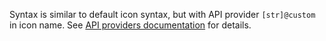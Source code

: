 Syntax is similar to default icon syntax, but with API provider `[str]@custom` in icon name. See [API providers documentation](/api/providers.md) for details.
